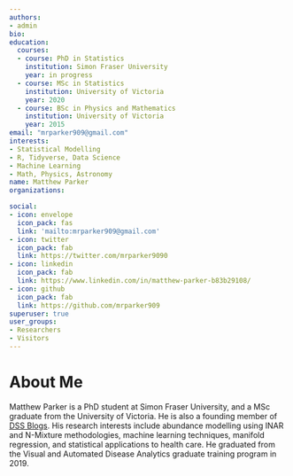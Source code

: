 ```yaml
---
authors:
- admin
bio: 
education:
  courses:
  - course: PhD in Statistics
    institution: Simon Fraser University
    year: in progress
  - course: MSc in Statistics
    institution: University of Victoria
    year: 2020
  - course: BSc in Physics and Mathematics
    institution: University of Victoria
    year: 2015
email: "mrparker909@gmail.com"
interests:
- Statistical Modelling
- R, Tidyverse, Data Science
- Machine Learning
- Math, Physics, Astronomy
name: Matthew Parker
organizations:

social:
- icon: envelope
  icon_pack: fas
  link: 'mailto:mrparker909@gmail.com'
- icon: twitter
  icon_pack: fab
  link: https://twitter.com/mrparker9090
- icon: linkedin
  icon_pack: fab
  link: https://www.linkedin.com/in/matthew-parker-b83b29108/
- icon: github
  icon_pack: fab
  link: https://github.com/mrparker909
superuser: true
user_groups:
- Researchers
- Visitors
---
```


# About Me

Matthew Parker is a PhD student at Simon Fraser University, and a MSc graduate from the University of Victoria. He is also a founding member of [DSS Blogs](https://dss-ialh.rbind.io/). His research interests include abundance modelling using INAR and N-Mixture methodologies, machine learning techniques, manifold regression, and statistical applications to health care. He graduated from the Visual and Automated Disease Analytics graduate training program in 2019.
